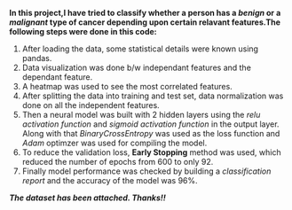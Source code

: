 **In this project,I have tried to classify whether a person has a _benign_ or a _malignant_ type of cancer depending upon certain relavant features.The following steps were done in this code:**

1. After loading the data, some statistical details were known using pandas.
2. Data visualization was done b/w independant features and the dependant feature.
3. A heatmap was used to see the most correlated features.
4. After splitting the data into training and test set, data normalization was done on all the independent features.
5. Then a neural model was built with 2 hidden layers using the _relu activation function_ and _sigmoid activation function_ in the output layer. Along with that _BinaryCrossEntropy_ was used as the loss function and _Adam_ optimzer was used for compiling the model.
6.  To reduce the validation loss, **Early Stopping** method was used, which reduced the number of epochs from 600 to only 92.
7.  Finally model performance was checked by building a _classification report_ and the accuracy of the model was 96%.

**_The dataset has been attached. Thanks!!_**
